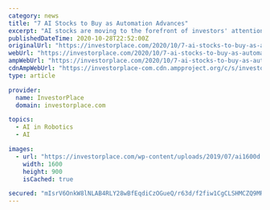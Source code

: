 ```yaml
---
category: news
title: "7 AI Stocks to Buy as Automation Advances"
excerpt: "AI stocks are moving to the forefront of investors' attention. In many cases, they may not realize how many companies are already on board."
publishedDateTime: 2020-10-28T22:52:00Z
originalUrl: "https://investorplace.com/2020/10/7-ai-stocks-to-buy-as-automation-advances/"
webUrl: "https://investorplace.com/2020/10/7-ai-stocks-to-buy-as-automation-advances/"
ampWebUrl: "https://investorplace.com/2020/10/7-ai-stocks-to-buy-as-automation-advances/amp/"
cdnAmpWebUrl: "https://investorplace-com.cdn.ampproject.org/c/s/investorplace.com/2020/10/7-ai-stocks-to-buy-as-automation-advances/amp/"
type: article

provider:
  name: InvestorPlace
  domain: investorplace.com

topics:
  - AI in Robotics
  - AI

images:
  - url: "https://investorplace.com/wp-content/uploads/2019/07/ai1600d.jpg"
    width: 1600
    height: 900
    isCached: true

secured: "mIsrV6OnkW8lNLAB4RLY28wBfEqdiCzOGueQ/r63d/f2fiw1CgCLSHMCZQ9MRmgGBOy+d6WEsvdwyN1BOTv0pvDKOA4IACieEtipLbZffgU6DxKl3+TotIsLI9jL/akI/7LntsNRJH2lFxLL3tmT45kAWvY92cwSSQSleYyPJ7cqd8e6IyKOOseg6LmZMJrN/PJhkVJwjn2/nVj0aYenU+BV7A+Nz16QrbRgELs6TkClTvsZtynGAxBfEAckc01CUe08u0ZaWJHy5h/pqI/t0Hj5TLk3GLCoseYN2rsdOBNK73Ry3vg6KPtwU4eQ/+Yvc8frh0iNHL6NZ3xWtiwISVaNeSIrnoYoZWNt0gaFmJQ=;xiIiWbJdyBaKkK5+4sCPXQ=="
---
```


